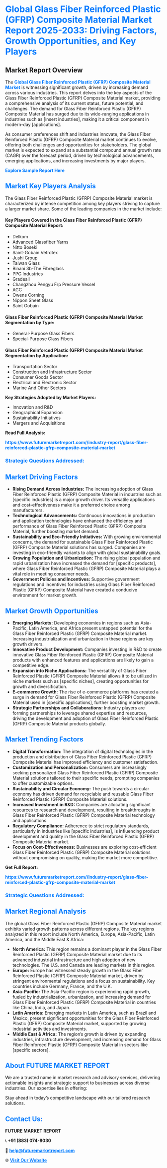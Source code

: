 <h1 style="color: #007BFF;">Global Glass Fiber Reinforced Plastic (GFRP) Composite Material Market Report 2025-2033: Driving Factors, Growth Opportunities, and Key Players</h1>

<section id="overview">
<h2>Market Report Overview</h2>
<p>The <a href="https://www.futuremarketreport.com//industry-report/glass-fiber-reinforced-plastic-gfrp-composite-material-market" style="color: #007BFF; text-decoration: none;"><strong>Global Glass Fiber Reinforced Plastic (GFRP) Composite Material Market</strong></a> is witnessing significant growth, driven by increasing demand across various industries. This report delves into the key aspects of the Glass Fiber Reinforced Plastic (GFRP) Composite Material market, providing a comprehensive analysis of its current status, future potential, and challenges. The demand for Glass Fiber Reinforced Plastic (GFRP) Composite Material has surged due to its wide-ranging applications in industries such as [insert industries], making it a critical component in modern-day [applications].</p>
<p>As consumer preferences shift and industries innovate, the Glass Fiber Reinforced Plastic (GFRP) Composite Material market continues to evolve, offering both challenges and opportunities for stakeholders. The global market is expected to expand at a substantial compound annual growth rate (CAGR) over the forecast period, driven by technological advancements, emerging applications, and increasing investments by major players.</p>
</section>

<section id="overview">
<p><a href="https://www.futuremarketreport.com//request-sample/reportId=61740" style="color: #007BFF; text-decoration: none;"><strong>Explore Sample Report Here</strong></a></p>
</section>

<section id="key-players">
<h2 style="color: #007BFF;">Market Key Players Analysis</h2>
<p>The Glass Fiber Reinforced Plastic (GFRP) Composite Material market is characterized by intense competition among key players striving to capture a larger market share. Some of the leading companies in the market include:</p>
<h4>Key Players Covered in the Glass Fiber Reinforced Plastic (GFRP) Composite Material Report:</h4>
<ul><li>Delkom</li><li>Advanced Glassfiber Yarns</li><li>Nitto Boseki</li><li>Saint-Gobain Vetrotex</li><li>Jushi Group</li><li>Taiwan Glass</li><li>Binani 3b-The Fibreglass</li><li>PPG Industries</li><li>Gradeall</li><li>Changzhou Pengyu Frp Pressure Vessel</li><li>AGC</li><li>Owens Corning</li><li>Nippon Sheet Glass</li><li>Saint Gobain</li></ul>
<h4>Glass Fiber Reinforced Plastic (GFRP) Composite Material Market Segmentation by Type:</h4>
<ul><li>General-Purpose Glass Fibers</li><li>Special-Purpose Glass Fibers</li></ul>

<h4>Glass Fiber Reinforced Plastic (GFRP) Composite Material Market Segmentation by Application:</h4>
<ul><li>Transportation Sector</li><li>Construction and Infrastructure Sector</li><li>Consumer Goods Sector</li><li>Electrical and Electronic Sector</li><li>Marine And Other Sectors</li></ul>
<p><strong>Key Strategies Adopted by Market Players:</strong></p>
<ul>
<li>Innovation and R&D</li>
<li>Geographical Expansion</li>
<li>Sustainability Initiatives</li>
<li>Mergers and Acquisitions</li>
</ul>
</section>

<section>
<p><strong>Read Full Analysis: </strong></p><a href="https://www.futuremarketreport.com//industry-report/glass-fiber-reinforced-plastic-gfrp-composite-material-market" style="color: #007BFF; text-decoration: none;"><strong>https://www.futuremarketreport.com//industry-report/glass-fiber-reinforced-plastic-gfrp-composite-material-market</strong></a>
<h3 style="color: #007BFF;">Strategic Questions Addressed:</h3>
</section>

<section id="driving-factors">
<h2 style="color: #007BFF;">Market Driving Factors</h2>
<ul>
<li><strong>Rising Demand Across Industries:</strong> The increasing adoption of Glass Fiber Reinforced Plastic (GFRP) Composite Material in industries such as [specific industries] is a major growth driver. Its versatile applications and cost-effectiveness make it a preferred choice among manufacturers.</li>
<li><strong>Technological Advancements:</strong> Continuous innovations in production and application technologies have enhanced the efficiency and performance of Glass Fiber Reinforced Plastic (GFRP) Composite Material, further boosting market demand.</li>
<li><strong>Sustainability and Eco-Friendly Initiatives:</strong> With growing environmental concerns, the demand for sustainable Glass Fiber Reinforced Plastic (GFRP) Composite Material solutions has surged. Companies are investing in eco-friendly variants to align with global sustainability goals.</li>
<li><strong>Growing Population and Urbanization:</strong> The rising global population and rapid urbanization have increased the demand for [specific products], where Glass Fiber Reinforced Plastic (GFRP) Composite Material plays a vital role in meeting consumer needs.</li>
<li><strong>Government Policies and Incentives:</strong> Supportive government regulations and incentives for industries using Glass Fiber Reinforced Plastic (GFRP) Composite Material have created a conducive environment for market growth.</li>
</ul>
</section>

<section id="growth-opportunities">
<h2 style="color: #007BFF;">Market Growth Opportunities</h2>
<ul>
<li><strong>Emerging Markets:</strong> Developing economies in regions such as Asia-Pacific, Latin America, and Africa present untapped potential for the Glass Fiber Reinforced Plastic (GFRP) Composite Material market. Increasing industrialization and urbanization in these regions are key growth drivers.</li>
<li><strong>Innovative Product Development:</strong> Companies investing in R&D to create innovative Glass Fiber Reinforced Plastic (GFRP) Composite Material products with enhanced features and applications are likely to gain a competitive edge.</li>
<li><strong>Expansion into Niche Applications:</strong> The versatility of Glass Fiber Reinforced Plastic (GFRP) Composite Material allows it to be utilized in niche markets such as [specific niches], creating opportunities for growth and diversification.</li>
<li><strong>E-commerce Growth:</strong> The rise of e-commerce platforms has created a surge in demand for Glass Fiber Reinforced Plastic (GFRP) Composite Material used in [specific applications], further boosting market growth.</li>
<li><strong>Strategic Partnerships and Collaborations:</strong> Industry players are forming partnerships to leverage shared expertise and resources, driving the development and adoption of Glass Fiber Reinforced Plastic (GFRP) Composite Material products globally.</li>
</ul>
</section>

<section id="trending-factors">
<h2 style="color: #007BFF;">Market Trending Factors</h2>
<ul>
<li><strong>Digital Transformation:</strong> The integration of digital technologies in the production and distribution of Glass Fiber Reinforced Plastic (GFRP) Composite Material has improved efficiency and customer satisfaction.</li>
<li><strong>Customization and Personalization:</strong> Consumers are increasingly seeking personalized Glass Fiber Reinforced Plastic (GFRP) Composite Material solutions tailored to their specific needs, prompting companies to offer customizable options.</li>
<li><strong>Sustainability and Circular Economy:</strong> The push towards a circular economy has driven demand for recyclable and reusable Glass Fiber Reinforced Plastic (GFRP) Composite Material solutions.</li>
<li><strong>Increased Investment in R&D:</strong> Companies are allocating significant resources to research and development, resulting in breakthroughs in Glass Fiber Reinforced Plastic (GFRP) Composite Material technology and applications.</li>
<li><strong>Regulatory Compliance:</strong> Adherence to strict regulatory standards, particularly in industries like [specific industries], is influencing product development and quality in the Glass Fiber Reinforced Plastic (GFRP) Composite Material market.</li>
<li><strong>Focus on Cost-Effectiveness:</strong> Businesses are exploring cost-efficient Glass Fiber Reinforced Plastic (GFRP) Composite Material solutions without compromising on quality, making the market more competitive.</li>
</ul>
</section>

<section>
<p><strong>Get Full Report: </strong></p><a href="https://www.futuremarketreport.com//industry-report/glass-fiber-reinforced-plastic-gfrp-composite-material-market" style="color: #007BFF; text-decoration: none;"><strong>https://www.futuremarketreport.com//industry-report/glass-fiber-reinforced-plastic-gfrp-composite-material-market</strong></a>
<h3 style="color: #007BFF;">Strategic Questions Addressed:</h3>
</section>


<section id="regional-analysis">
<h2 style="color: #007BFF;">Market Regional Analysis</h2>
<p>The global Glass Fiber Reinforced Plastic (GFRP) Composite Material market exhibits varied growth patterns across different regions. The key regions analyzed in this report include North America, Europe, Asia-Pacific, Latin America, and the Middle East & Africa:</p>
<ul>
<li><strong>North America:</strong> This region remains a dominant player in the Glass Fiber Reinforced Plastic (GFRP) Composite Material market due to its advanced industrial infrastructure and high adoption of new technologies. The U.S. and Canada are leading markets in this region.</li>
<li><strong>Europe:</strong> Europe has witnessed steady growth in the Glass Fiber Reinforced Plastic (GFRP) Composite Material market, driven by stringent environmental regulations and a focus on sustainability. Key countries include Germany, France, and the U.K.</li>
<li><strong>Asia-Pacific:</strong> The Asia-Pacific region is experiencing rapid growth, fueled by industrialization, urbanization, and increasing demand for Glass Fiber Reinforced Plastic (GFRP) Composite Material in countries like China, India, and Japan.</li>
<li><strong>Latin America:</strong> Emerging markets in Latin America, such as Brazil and Mexico, present significant opportunities for the Glass Fiber Reinforced Plastic (GFRP) Composite Material market, supported by growing industrial activities and investments.</li>
<li><strong>Middle East & Africa:</strong> The region’s growth is driven by expanding industries, infrastructure development, and increasing demand for Glass Fiber Reinforced Plastic (GFRP) Composite Material in sectors like [specific sectors].</li>
</ul>
</section>

<footer>
<h2 style="color: #007BFF;">About FUTURE MARKET REPORT</h2>
<p>We are a trusted name in market research and advisory services, delivering actionable insights and strategic support to businesses across diverse industries. Our expertise lies in offering:</p>

<p>Stay ahead in today’s competitive landscape with our tailored research solutions.</p>

<h2 style="color: #007BFF;">Contact Us:</h2>
<p><strong>FUTURE MARKET REPORT</strong></p>
<p>📞 <strong>+91 (883) 074-8030</strong></p>
<p>📧 <strong><a href="mailto:help@futuremarketreport.com" style="color: #007BFF;">help@futuremarketreport.com</a></strong></p>
<p>🌐 <strong><a href="https://www.futuremarketreport.com/" style="color: #007BFF;">Visit Our Website</a></strong></p>
</footer>